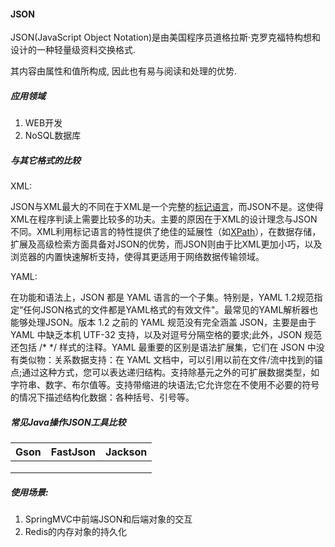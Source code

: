 #### JSON

JSON(JavaScript Object Notation)是由美国程序员道格拉斯·克罗克福特构想和设计的一种轻量级资料交换格式. 

其内容由属性和值所构成, 因此也有易与阅读和处理的优势.

##### 应用领域

1. WEB开发
2. NoSQL数据库

##### 与其它格式的比较

XML:

JSON与XML最大的不同在于XML是一个完整的[标记语言](https://zh.wikipedia.org/wiki/標記語言)，而JSON不是。这使得XML在程序判读上需要比较多的功夫。主要的原因在于XML的设计理念与JSON不同。XML利用标记语言的特性提供了绝佳的延展性（如[XPath](https://zh.wikipedia.org/wiki/XPath)），在数据存储，扩展及高级检索方面具备对JSON的优势，而JSON则由于比XML更加小巧，以及浏览器的内置快速解析支持，使得其更适用于网络数据传输领域。

YAML:

在功能和语法上，JSON 都是 YAML 语言的一个子集。特别是，YAML 1.2规范指定“任何JSON格式的文件都是YAML格式的有效文件"。最常见的YAML解析器也能够处理JSON。版本 1.2 之前的 YAML 规范没有完全涵盖 JSON，主要是由于 YAML 中缺乏本机 UTF-32 支持，以及对逗号分隔空格的要求;此外，JSON 规范还包括 /* */ 样式的注释。YAML 最重要的区别是语法扩展集，它们在 JSON 中没有类似物：关系数据支持：在 YAML 文档中，可以引用以前在文件/流中找到的锚点;通过这种方式，您可以表达递归结构。支持除基元之外的可扩展数据类型，如字符串、数字、布尔值等。支持带缩进的块语法;它允许您在不使用不必要的符号的情况下描述结构化数据：各种括号、引号等。

##### 常见Java操作JSON工具比较

| Gson | FastJson | Jackson |
| ---- | -------- | ------- |
|      |          |         |
|      |          |         |
|      |          |         |

##### 使用场景:

1. SpringMVC中前端JSON和后端对象的交互
2. Redis的内存对象的持久化
